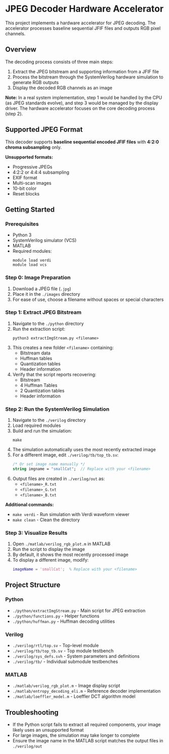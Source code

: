 # JPEG Decoder Hardware Accelerator

This project implements a hardware accelerator for JPEG decoding. The accelerator processes baseline sequential JFIF files and outputs RGB pixel channels.

## Overview

The decoding process consists of three main steps:
1. Extract the JPEG bitstream and supporting information from a JFIF file
2. Process the bitstream through the SystemVerilog hardware simulation to generate RGB outputs
3. Display the decoded RGB channels as an image

**Note:** In a real system implementation, step 1 would be handled by the CPU (as JPEG standards evolve), and step 3 would be managed by the display driver. The hardware accelerator focuses on the core decoding process (step 2).

## Supported JPEG Format

This decoder supports **baseline sequential encoded JFIF files** with **4:2:0 chroma subsampling** only.

**Unsupported formats:**
- Progressive JPEGs
- 4:2:2 or 4:4:4 subsampling
- EXIF format
- Multi-scan images
- 10-bit color
- Reset blocks

## Getting Started

### Prerequisites
- Python 3
- SystemVerilog simulator (VCS)
- MATLAB
- Required modules:
  ```
  module load verdi
  module load vcs
  ```

### Step 0: Image Preparation
1. Download a JPEG file (`.jpg`)
2. Place it in the `./images` directory
3. For ease of use, choose a filename without spaces or special characters

### Step 1: Extract JPEG Bitstream
1. Navigate to the `./python` directory
2. Run the extraction script:
   ```
   python3 extractImgStream.py <filename>
   ```
3. This creates a new folder `<filename>` containing:
   - Bitstream data
   - Huffman tables
   - Quantization tables
   - Header information
4. Verify that the script reports recovering:
   - Bitstream
   - 4 Huffman Tables
   - 2 Quantization tables
   - Header information

### Step 2: Run the SystemVerilog Simulation
1. Navigate to the `./verilog` directory
2. Load required modules
3. Build and run the simulation:
   ```
   make
   ```
4. The simulation automatically uses the most recently extracted image
5. For a different image, edit `./verilog/tb/top_tb.sv`:
   ```systemverilog
   /* Or set image name manually */
   string imgname = "smallCat";  // Replace with your <filename>
   ```
6. Output files are created in `./verilog/out` as:
   - `<filename>_R.txt`
   - `<filename>_G.txt`
   - `<filename>_B.txt`

**Additional commands:**
- `make verdi` - Run simulation with Verdi waveform viewer
- `make clean` - Clean the directory

### Step 3: Visualize Results
1. Open `./matlab/verilog_rgb_plot.m` in MATLAB
2. Run the script to display the image
3. By default, it shows the most recently processed image
4. To display a different image, modify:
   ```matlab
   imageName = 'smallCat';  % Replace with your <filename>
   ```

## Project Structure

### Python
- `./python/extractImgStream.py` - Main script for JPEG extraction
- `./python/functions.py` - Helper functions
- `./python/huffman.py` - Huffman decoding utilities

### Verilog
- `./verilog/rtl/top.sv` - Top-level module
- `./verilog/tb/top_tb.sv` - Top module testbench
- `./verilog/sys_defs.svh` - System parameters and definitions
- `./verilog/tb/` - Individual submodule testbenches

### MATLAB
- `./matlab/verilog_rgb_plot.m` - Image display script
- `./matlab/entropy_decoding_eli.m` - Reference decoder implementation
- `./matlab/loeffler_model.m` - Loeffler DCT algorithm model

## Troubleshooting

- If the Python script fails to extract all required components, your image likely uses an unsupported format
- For large images, the simulation may take longer to complete
- Ensure the image name in the MATLAB script matches the output files in `./verilog/out`
